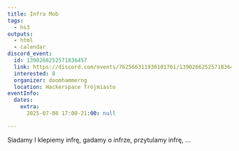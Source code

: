 ```yaml
---
title: Infra Mob
tags:
  - hs3
outputs:
  - html
  - calendar
discord_event:
  id: 1390266252571836457
  link: https://discord.com/events/762566311930101761/1390266252571836457
  interested: 8
  organizer: doomhammerng
  location: Hackerspace Trójmiasto
eventInfo:
  dates:
    extra:
      2025-07-08 17:00-21:00: null

---
```


Siadamy I klepiemy infrę, gadamy o infrze, przytulamy infrę, ...
